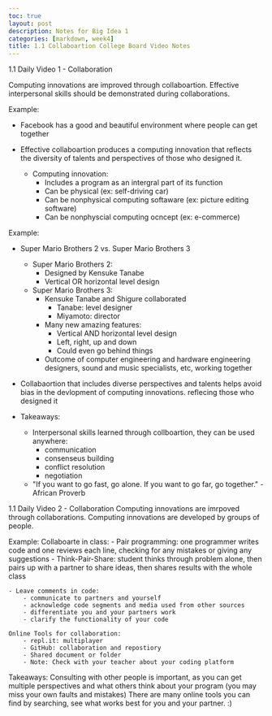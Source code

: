 ```yaml
---
toc: true
layout: post
description: Notes for Big Idea 1
categories: [markdown, week4]
title: 1.1 Collaboartion College Board Video Notes
---
```

1.1 Daily Video 1 - Collaboration

Computing innovations are improved through collaboartion. Effective interpersonal skills should be demonstrated during collaborations.

Example:
- Facebook has a good and beautiful environment where people can get together

- Effective collaboartion produces a computing innovation that reflects the diversity of talents and perspectives of those who designed it. 
    - Computing innovation:
        - Includes a program as an intergral part of its function
        - Can be physical (ex: self-driving car)
        - Can be nonphysical computing softaware (ex: picture editing software)
        - Can be nonphyscial computing ocncept (ex: e-commerce)

Example:
- Super Mario Brothers 2 vs. Super Mario Brothers 3 
    - Super Mario Brothers 2: 
        - Designed by Kensuke Tanabe
        - Vertical OR horizontal level design
    - Super Mario Brothers 3: 
        - Kensuke Tanabe and Shigure collaborated
            - Tanabe: level designer
            - Miyamoto: director
        - Many new amazing features:
            - Vertical AND horizontal level design
            - Left, right, up and down
            - Could even go behind things
        - Outcome of computer engineering and hardware engineering designers, sound and music specialists, etc, working together

- Collabaortion that includes diverse perspectives and talents helps avoid bias in the devlopment of computing innovations. reflecing those who designed it

- Takeaways:
    - Interpersonal skills learned through collboartion, they can be used anywhere:
        - communication
        - consenseus building
        - conflict resolution
        - negotiation
    - "If you want to go fast, go alone. If you want to go far, go together." -African Proverb


1.1 Daily Video 2 - Collaboration
Computing innovations are imrpoved through collaborations. Computing innovations are developed by groups of people.

Example:
Collaboarte in class: 
    - Pair programming: one programmer writes code and one reviews each line, checking for any mistakes or giving any suggestions
    - Think-Pair-Share: student thinks through problem alone, then pairs up with a partner to share ideas, then shares results with the whole class

    - Leave comments in code: 
        - communicate to partners and yourself
        - acknowledge code segments and media used from other sources
        - differentiate you and your partners work
        - clarify the functionality of your code

    Online Tools for collaboration:
        - repl.it: multiplayer
        - GitHub: collaboration and repostiory
        - Shared document or folder
        - Note: Check with your teacher about your coding platform

Takeaways:
Consulting with other people is important, as you can get multiple perspectives and what others think about your program (you may miss your own faults and mistakes)
There are many online tools you can find by searching, see what works best for you and your partner. :)


